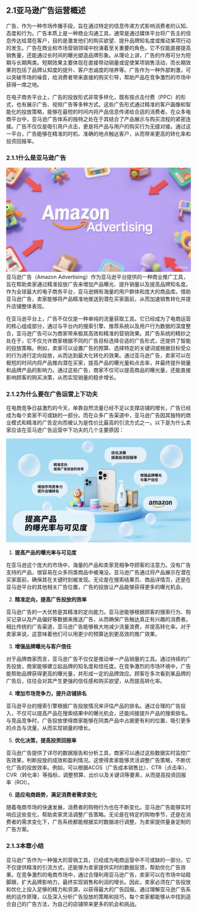 ## 2.1亚马逊广告运营概述

广告，作为一种市场传播手段，旨在通过特定的信息传递方式影响消费者的认知、态度和行为。广告本质上是一种商业沟通工具，通常是通过媒体平台将广告主的信息传达给潜在客户，目的是激发他们的购买欲望、提升品牌知名度或推动某项行动的发生。广告在商业和市场营销领域中扮演着至关重要的角色，它不仅能直接提高销售量，还能通过长时间的曝光塑造品牌形象。从理论上讲，广告的作用可分为短期与长期两类。短期效果主要体现在直接带动销量或促使某项销售活动，而长期效果则包括了品牌认知度的提升、客户忠诚度的培养等。广告作为一种外部刺激，可以突破市场的噪音，给消费者带来直接的购买引导，帮助产品在竞争激烈的市场中获得一席之地。

在电子商务平台上，广告的投放形式非常多样化，既有按点击付费（PPC）的形式，也有展示广告、视频广告等多种方式。这些广告形式通过精准的客户画像和智能化的投放策略，能够在最短的时间内将产品信息传递给合适的消费者。在众多电商平台中，亚马逊广告体系的独特之处在于其结合了产品展示与购买流程的紧密连接。广告不仅仅是吸引用户点击，更是将产品与用户的购买行为无缝对接。通过这一平台，广告能够在精准的时机、准确的地点触达客户，从而带来更高的转化率和投资回报率。

### 2.1.1什么是亚马逊广告

![img.png](img.png)
亚马逊广告（Amazon Advertising）作为亚马逊平台提供的一种商业推广工具，旨在帮助卖家通过精准投放广告来增加产品曝光、提升销量以及提高品牌知名度。作为全球最大的电子商务平台，亚马逊拥有海量的用户群体和庞大的商品库。借助亚马逊广告，卖家能够将产品精准地推送到潜在买家面前，从而加速销售转化并提升店铺整体表现。

在亚马逊平台上，广告不仅仅是一种单纯的流量获取工具。它已经成为了电商运营的核心组成部分，通过与平台内的搜索引擎、推荐系统以及用户行为数据的深度整合，亚马逊广告可以为商家带来极其高效和精准的营销效果。其广告系统的精妙之处在于，它不仅允许商家根据不同的广告目标选择合适的广告形式，还提供了智能的投放策略。例如，卖家可以设置广告的预算、选择特定的关键词或根据目标受众的行为进行定向投放，从而达到最大化转化的效果。通过亚马逊广告，卖家可以在极短的时间内将产品推向潜在买家，提高产品的曝光量和点击率，并最终提升销量和品牌产品的影响力。通过这些广告，商家不仅可以提高商品的曝光量，还能直接影响顾客的购买决策，从而实现销量的稳步增长。

### 2.1.2为什么要在广告运营上下功夫

在电商竞争日益激烈的今天，单靠自然流量已经不足以支撑店铺的增长，广告已经成为每个卖家不可或缺的一部分。而在众多广告渠道中，亚马逊广告因其独特的商业模式和精准的广告定向而被认为是性价比最高的引流方式之一。以下是为什么卖家应该在亚马逊广告运营中下功夫的几个主要原因：

![img_1.png](img_1.png)
1.  **提高产品的曝光率与可见度**

在亚马逊这个庞大的市场中，海量的产品和卖家竞相争夺顾客的注意力。没有广告支持的产品，很容易在众多同类商品中被淹没。亚马逊广告通过将产品展示在潜在买家面前，确保其在关键时刻被发现。无论是在搜索结果页、商品详情页，还是在亚马逊平台的其他相关广告位置，广告的投放让产品能够获得更多的曝光机会。

2.  **精准定向，提高广告投放的效率**

亚马逊广告的一大优势是其精准的定向能力。亚马逊能够根据顾客的搜索行为、购买记录以及产品偏好等数据来推送广告，从而确保广告触达真正有兴趣的消费者。相比传统的广告渠道，亚马逊广告能够极大地减少流量浪费，并提高转化率。对于卖家来说，这意味着他们可以用更少的预算达到更高效的推广效果。

3.  **增强品牌曝光与客户信任**

对于品牌商家而言，亚马逊广告不仅仅是推动单一产品销量的工具。通过持续的广告投放，商家能够建立起品牌的知名度和信任度。在竞争激烈的市场环境中，广告能帮助品牌获得更高的曝光量，并形成一定的品牌效应。顾客在多次看到某品牌的广告后，往往会对其产生更强的信任感和购买欲望，从而提高转化率。

4.  **增加市场竞争力，提升店铺排名**

亚马逊平台的搜索引擎根据广告投放情况来评估产品的排名。通过合理的广告投入，不仅可以提高产品在搜索结果中的曝光机会，还能间接提升产品的搜索排名。与竞品竞争时，广告投放使得商家能够在同类产品中占据更有利的位置，吸引更多的点击与流量，从而实现销量的增长。

5.  **优化决策，提高投资回报率**

亚马逊广告提供了详尽的数据报告和分析工具，商家可以通过这些数据实时监控广告效果，判断投放的成效和盈利情况。这使得卖家能够灵活调整广告策略，不断优化广告的投放效率。例如，可以根据ACOS（广告成本销售比）、CTR（点击率）、CVR（转化率）等指标，调整预算、出价以及关键词等要素，从而提高投资回报率（ROI）。

6.  **适应电商趋势，满足消费者需求变化**

随着电商市场的快速发展，消费者的购物行为也在不断变化。亚马逊广告能够实时响应这些变化，帮助卖家灵活调整广告策略。无论是在特定的购物季节，还是在消费者的需求变化下，广告系统都能根据实时数据进行调整，为卖家提供量身定制的广告方案。

### 2.1.3本章小结

亚马逊广告作为一种强大的营销工具，已经成为电商运营中不可或缺的一部分。它不仅提供精准的引流方式，还能够为卖家提供实时的数据反馈，帮助优化广告效果。在竞争激烈的电商市场中，通过合理利用亚马逊广告，卖家可以在市场中站稳脚跟，扩大品牌影响力，最终实现销售和利润的增长。因此，卖家必须在广告投放和优化上投入足够的精力和资源，以获得最大的广告回报。通过理解亚马逊广告系统的运作原理，以及深入分析广告投放的策略和技巧，每个卖家都能够从中找到适合自己的广告方法，为自己的店铺带来更多的机会和挑战。